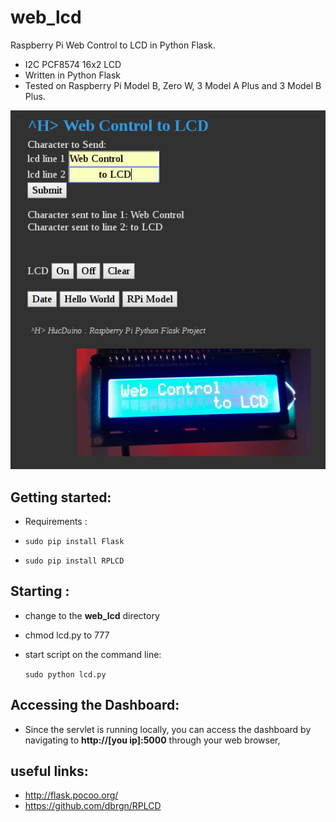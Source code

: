 # web_lcd
Raspberry Pi Web Control to LCD in Python Flask.

* I2C PCF8574 16x2 LCD
* Written in Python Flask
* Tested on Raspberry Pi Model B, Zero W, 3 Model A Plus and 3 Model B Plus. 

<img src="schreenshot/web_lcd1.png" width="800">

## Getting started: ##
* Requirements : 

* `sudo pip install Flask`
* `sudo pip install RPLCD`

## Starting : ##
* change to the **web_lcd** directory
* chmod lcd.py to 777
* start script on the command line:

  `sudo python lcd.py`

## Accessing the Dashboard: ##
* Since the servlet is running locally, you can access the dashboard by navigating to **http://[you ip]:5000** through your web browser,

## useful links: ##
*  http://flask.pocoo.org/
*  https://github.com/dbrgn/RPLCD
